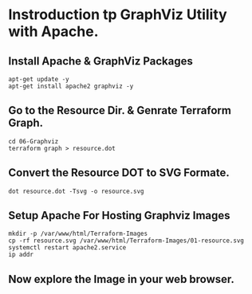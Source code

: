 # Instroduction tp GraphViz Utility with Apache. 

## Install Apache & GraphViz Packages
```
apt-get update -y 
apt-get install apache2 graphviz -y 
```

## Go to the Resource Dir. & Genrate Terraform Graph. 
```
cd 06-Graphviz
terraform graph > resource.dot
```

## Convert the Resource DOT to SVG Formate.
```
dot resource.dot -Tsvg -o resource.svg
```

## Setup Apache For Hosting Graphviz Images 
```
mkdir -p /var/www/html/Terraform-Images
cp -rf resource.svg /var/www/html/Terraform-Images/01-resource.svg
systemctl restart apache2.service
ip addr 
```

## Now explore the Image in your web browser.

